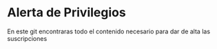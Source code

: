 # Alerta de Privilegios

En este git encontraras todo el contenido necesario para dar de alta las suscripciones
